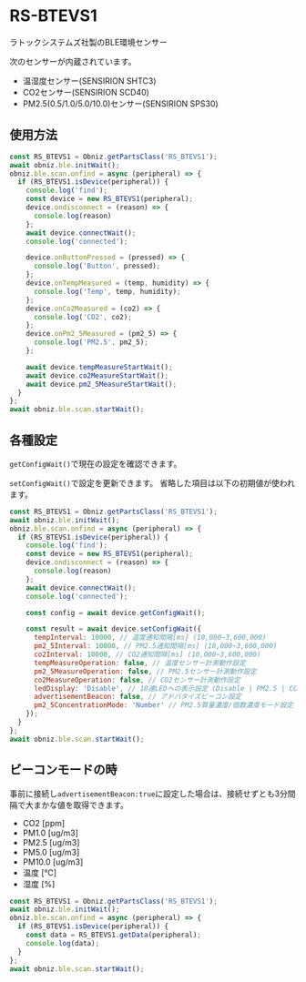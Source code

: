 # RS-BTEVS1

ラトックシステムズ社製のBLE環境センサー

次のセンサーが内蔵されています。

- 温湿度センサー(SENSIRION SHTC3)
- CO2センサー(SENSIRION SCD40)
- PM2.5(0.5/1.0/5.0/10.0)センサー(SENSIRION SPS30)

## 使用方法

```javascript
const RS_BTEVS1 = Obniz.getPartsClass('RS_BTEVS1');
await obniz.ble.initWait();
obniz.ble.scan.onfind = async (peripheral) => {
  if (RS_BTEVS1.isDevice(peripheral)) {
    console.log('find');
    const device = new RS_BTEVS1(peripheral);
    device.ondisconnect = (reason) => {
      console.log(reason)
    };
    await device.connectWait();
    console.log('connected');

    device.onButtonPressed = (pressed) => {
      console.log('Button', pressed);
    };
    device.onTempMeasured = (temp, humidity) => {
      console.log('Temp', temp, humidity);
    };
    device.onCo2Measured = (co2) => {
      console.log('CO2', co2);
    };
    device.onPm2_5Measured = (pm2_5) => {
      console.log('PM2.5', pm2_5);
    };

    await device.tempMeasureStartWait();
    await device.co2MeasureStartWait();
    await device.pm2_5MeasureStartWait();
  }
};
await obniz.ble.scan.startWait();
```

## 各種設定

`getConfigWait()`で現在の設定を確認できます。

`setConfigWait()`で設定を更新できます。
省略した項目は以下の初期値が使われます。

```javascript
const RS_BTEVS1 = Obniz.getPartsClass('RS_BTEVS1');
await obniz.ble.initWait();
obniz.ble.scan.onfind = async (peripheral) => {
  if (RS_BTEVS1.isDevice(peripheral)) {
    console.log('find');
    const device = new RS_BTEVS1(peripheral);
    device.ondisconnect = (reason) => {
      console.log(reason)
    };
    await device.connectWait();
    console.log('connected');

    const config = await device.getConfigWait();

    const result = await device.setConfigWait({
      tempInterval: 10000, // 温度通知間隔[ms] (10,000~3,600,000)
      pm2_5Interval: 10000, // PM2.5通知間隔[ms] (10,000~3,600,000)
      co2Interval: 10000, // CO2通知間隔[ms] (10,000~3,600,000)
      tempMeasureOperation: false, // 温度センサー計測動作設定
      pm2_5MeasureOperation: false, // PM2.5センサー計測動作設定
      co2MeasureOperation: false, // CO2センサー計測動作設定
      ledDisplay: 'Disable', // 10連LEDへの表示設定 (Disable | PM2.5 | CO2)
      advertisementBeacon: false, // アドバタイズビーコン設定
      pm2_5ConcentrationMode: 'Number' // PM2.5質量濃度/個数濃度モード設定 (Mass | Number)
    });
  }
};
await obniz.ble.scan.startWait();
```

## ビーコンモードの時

事前に接続し`advertisementBeacon:true`に設定した場合は、接続せずとも3分間隔で大まかな値を取得できます。

- CO2 [ppm]
- PM1.0 [ug/m3]
- PM2.5 [ug/m3]
- PM5.0 [ug/m3]
- PM10.0 [ug/m3]
- 温度 [℃]
- 湿度 [%]

```javascript
const RS_BTEVS1 = Obniz.getPartsClass('RS_BTEVS1');
await obniz.ble.initWait();
obniz.ble.scan.onfind = async (peripheral) => {
  if (RS_BTEVS1.isDevice(peripheral)) {
    const data = RS_BTEVS1.getData(peripheral);
    console.log(data);
  }
};
await obniz.ble.scan.startWait();
```
